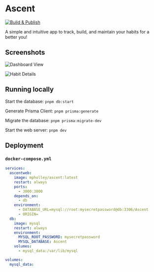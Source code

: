 # Ascent

[![Build & Publish](https://github.com/MichaelHolley/Ascent/actions/workflows/nixpacks_publish.yml/badge.svg?branch=main)](https://github.com/MichaelHolley/Ascent/actions/workflows/nixpacks_publish.yml)

A simple and intuitive app to track, build, and maintain your habits for a better you!

## Screenshots

![Dashboard View](https://github.com/user-attachments/assets/feedddc6-df51-4815-97d8-b7f585c4dc3e)

![Habit Details](https://github.com/user-attachments/assets/afc8594c-7bb8-49b1-bd43-69ab3a455668)

## Running locally

Start the database:
`pnpm db:start`

Generate Prisma Client:
`pnpm prisma:generate`

Migrate the database:
`pnpm prisma:migrate-dev`

Start the web server:
`pnpm dev`

## Deployment

### `docker-compose.yml`

```yml
services:
  ascentweb:
    image: mpholley/ascent:latest
    restart: always
    ports:
      - 3000:3000
    depends_on:
      - db
    environment:
      - DATABASE_URL=mysql://root:mysecretpassword@db:3306/Ascent
      - ORIGIN=
  db:
    image: mysql
    restart: always
    environment:
      MYSQL_ROOT_PASSWORD: mysecretpassword
      MYSQL_DATABASE: Ascent
    volumes:
      - mysql_data:/var/lib/mysql

volumes:
  mysql_data:
```
